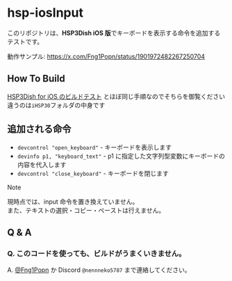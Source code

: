 # hsp-iosInput

このリポジトリは、**HSP3Dish iOS 版**でキーボードを表示する命令を追加するテストです。

動作サンプル: <https://x.com/Fng1Popn/status/1901972482267250704>

## How To Build

[HSP3Dish for iOS のビルドテスト](https://github.com/nennneko5787/hsp-iosBuildTest2) とほぼ同じ手順なのでそちらを御覧ください  
違うのは`iHSP30`フォルダの中身です

## 追加される命令

- `devcontrol "open_keyboard"` - キーボードを表示します
- `devinfo p1, "keyboard_text"` - p1 に指定した文字列型変数にキーボードの内容を代入します
- `devcontrol "close_keyboard"` - キーボードを閉じます

> [!NOTE]
> 現時点では、input 命令を置き換えていません。  
> また、テキストの選択・コピー・ペーストは行えません。

## Q & A

### Q. このコードを使っても、ビルドがうまくいきません。

A. [@Fng1Popn](https://x.com/Fng1Popn) か Discord `@nennneko5787` まで連絡してください。
